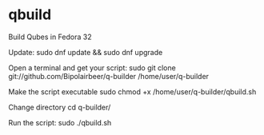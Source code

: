 # qbuild
Build Qubes in Fedora 32

Update:
sudo dnf update && sudo dnf upgrade

Open a terminal and get your script:
sudo git clone git://github.com/Bipolairbeer/q-builder /home/user/q-builder

Make the script executable
sudo chmod +x /home/user/q-builder/qbuild.sh

Change directory
cd q-builder/

Run the script:
sudo ./qbuild.sh

